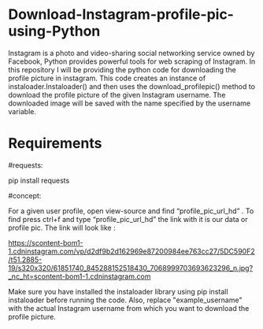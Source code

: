 # Download-Instagram-profile-pic-using-Python
Instagram is a photo and video-sharing social networking service owned by Facebook, Python provides powerful tools for web scraping of Instagram. In this repository I will be providing the python code for downloading the profile picture in instagram.
This code creates an instance of instaloader.Instaloader() and then uses the download_profilepic() method to download the profile picture of the given Instagram username. The downloaded image will be saved with the name specified by the username variable.


# Requirements
#requests:

pip install requests

#concept:

For a given user profile, open view-source and find “profile_pic_url_hd” . To find press ctrl+f and type “profile_pic_url_hd” the link with it is our data or profile pic. 
The link will look like : 
 

https://scontent-bom1-1.cdninstagram.com/vp/d2df9b2d162969e87200984ee763cc27/5DC590F2/t51.2885-19/s320x320/61851740_845288152518430_7068999703693623296_n.jpg?_nc_ht=scontent-bom1-1.cdninstagram.com


Make sure you have installed the instaloader library using pip install instaloader before running the code. Also, replace "example_username" with the actual Instagram username from which you want to download the profile picture.

